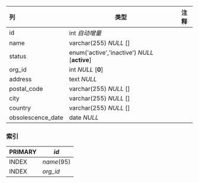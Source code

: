 | 列                | 类型                                          | 注释 |
| :---------------- | --------------------------------------------- | ---- |
| id                | int *自动增量*                                |      |
| name              | varchar(255) *NULL* []                        |      |
| status            | enum('active','inactive') *NULL* [**active**] |      |
| org_id            | int *NULL* [**0**]                            |      |
| address           | text *NULL*                                   |      |
| postal_code       | varchar(255) *NULL* []                        |      |
| city              | varchar(255) *NULL* []                        |      |
| country           | varchar(255) *NULL* []                        |      |
| obsolescence_date | date *NULL*                                   |      |

### 索引

| PRIMARY | *id*       |
| :------ | ---------- |
| INDEX   | *name*(95) |
| INDEX   | *org_id*   |